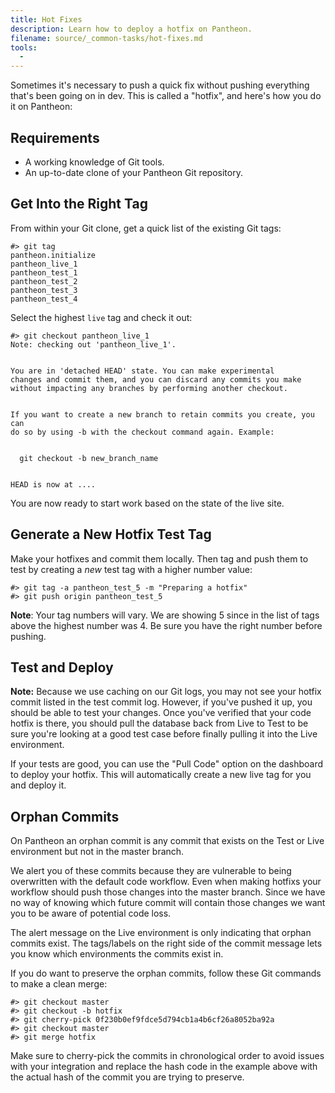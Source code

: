 ```yaml
---
title: Hot Fixes
description: Learn how to deploy a hotfix on Pantheon.
filename: source/_common-tasks/hot-fixes.md
tools:
  -
---
```


Sometimes it's necessary to push a quick fix without pushing everything that's been going on in dev. This is called a "hotfix", and here's how you do it on Pantheon:

## Requirements

- A working knowledge of Git tools.
- An up-to-date clone of your Pantheon Git repository.

## Get Into the Right Tag

From within your Git clone, get a quick list of the existing Git tags:

    #> git tag
    pantheon.initialize
    pantheon_live_1
    pantheon_test_1
    pantheon_test_2
    pantheon_test_3
    pantheon_test_4

Select the highest `live` tag and check it out:

    #> git checkout pantheon_live_1
    Note: checking out 'pantheon_live_1'.


    You are in 'detached HEAD' state. You can make experimental
    changes and commit them, and you can discard any commits you make without impacting any branches by performing another checkout.


    If you want to create a new branch to retain commits you create, you can
    do so by using -b with the checkout command again. Example:


      git checkout -b new_branch_name


    HEAD is now at ....

You are now ready to start work based on the state of the live site.

## Generate a New Hotfix Test Tag

Make your hotfixes and commit them locally. Then tag and push them to test by creating a _new_ test tag with a higher number value:

    #> git tag -a pantheon_test_5 -m "Preparing a hotfix"
    #> git push origin pantheon_test_5

**Note**: Your tag numbers will vary. We are showing 5 since in the list of tags above the highest number was 4. Be sure you have the right number before pushing.

## Test and Deploy

**Note:** Because we use caching on our Git logs, you may not see your hotfix commit listed in the test commit log. However, if you've pushed it up, you should be able to test your changes. Once you've verified that your code hotfix is there, you should pull the database back from Live to Test to be sure you're looking at a good test case before finally pulling it into the Live environment.

If your tests are good, you can use the "Pull Code" option on the dashboard to deploy your hotfix. This will automatically create a new live tag for you and deploy it.

## Orphan Commits

On Pantheon an orphan commit is any commit that exists on the Test or Live environment but not in the master branch.

We alert you of these commits because they are vulnerable to being overwritten with the default code workflow. Even when making hotfixs your workflow should push those changes into the master branch. Since we have no way of knowing which future commit will contain those changes we want you to be aware of potential code loss.

The alert message on the Live environment is only indicating that orphan commits exist. The tags/labels on the right side of the commit message lets you know which environments the commits exist in.

If you do want to preserve the orphan commits, follow these Git commands to make a clean merge:

    #> git checkout master
    #> git checkout -b hotfix
    #> git cherry-pick 0f230b0ef9fdce5d794cb1a4b6cf26a8052ba92a
    #> git checkout master
    #> git merge hotfix

Make sure to cherry-pick the commits in chronological order to avoid issues with your integration and replace the hash code in the example above with the actual hash of the commit you are trying to preserve.
